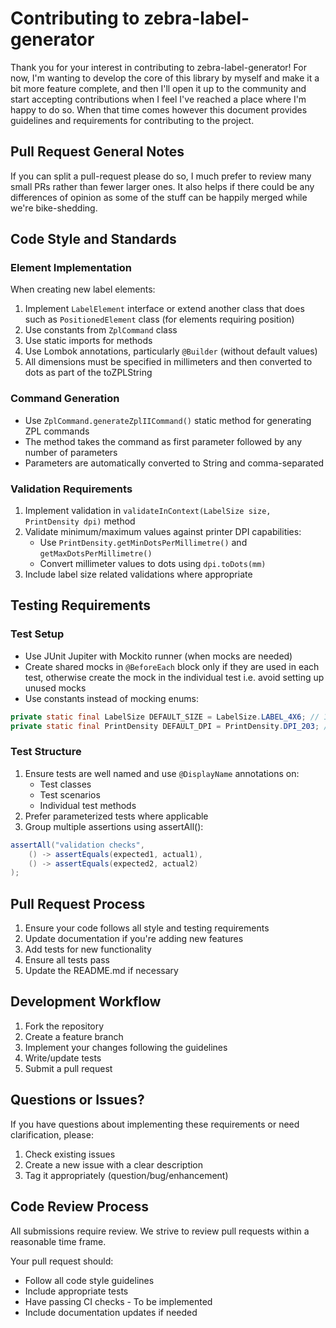 # Contributing to zebra-label-generator

Thank you for your interest in contributing to zebra-label-generator! For now, I'm wanting to develop the core of this library by myself and make it a bit more feature complete,
and then I'll open it up to the community and start accepting contributions when I feel I've reached a place where I'm happy to do so. When that time comes however this document
provides guidelines and requirements for contributing to the project.

## Pull Request General Notes

If you can split a pull-request please do so, I much prefer to review many small PRs rather than fewer larger ones. It also helps if there could be any differences of opinion as
some of the stuff can be happily merged while we're bike-shedding.

## Code Style and Standards

### Element Implementation

When creating new label elements:

1. Implement `LabelElement` interface or extend another class that does such as `PositionedElement` class (for elements
   requiring position)
2. Use constants from `ZplCommand` class
3. Use static imports for methods
4. Use Lombok annotations, particularly `@Builder` (without default values)
5. All dimensions must be specified in millimeters and then converted to dots as part of the toZPLString

### Command Generation

- Use `ZplCommand.generateZplIICommand()` static method for generating ZPL commands
- The method takes the command as first parameter followed by any number of parameters
- Parameters are automatically converted to String and comma-separated

### Validation Requirements

1. Implement validation in `validateInContext(LabelSize size, PrintDensity dpi)` method
2. Validate minimum/maximum values against printer DPI capabilities:
    - Use `PrintDensity.getMinDotsPerMillimetre()` and `getMaxDotsPerMillimetre()`
    - Convert millimeter values to dots using `dpi.toDots(mm)`
3. Include label size related validations where appropriate

## Testing Requirements

### Test Setup

- Use JUnit Jupiter with Mockito runner (when mocks are needed)
- Create shared mocks in `@BeforeEach` block only if they are used in each test, otherwise create the mock in the
  individual test i.e. avoid setting up unused mocks
- Use constants instead of mocking enums:

```java
private static final LabelSize DEFAULT_SIZE = LabelSize.LABEL_4X6; // 101.6mm x 152.4mm
private static final PrintDensity DEFAULT_DPI = PrintDensity.DPI_203; // 8 dots per mm
```

### Test Structure

1. Ensure tests are well named and use `@DisplayName` annotations on:
    * Test classes
    * Test scenarios
    * Individual test methods
2. Prefer parameterized tests where applicable
3. Group multiple assertions using assertAll():

```java
assertAll("validation checks",
    () -> assertEquals(expected1, actual1),
    () -> assertEquals(expected2, actual2)
);
```

## Pull Request Process

1. Ensure your code follows all style and testing requirements
2. Update documentation if you're adding new features
3. Add tests for new functionality
4. Ensure all tests pass
5. Update the README.md if necessary

## Development Workflow

1. Fork the repository
2. Create a feature branch
3. Implement your changes following the guidelines
4. Write/update tests
5. Submit a pull request

## Questions or Issues?

If you have questions about implementing these requirements or need clarification, please:

1. Check existing issues
2. Create a new issue with a clear description
3. Tag it appropriately (question/bug/enhancement)

## Code Review Process

All submissions require review. We strive to review pull requests within a reasonable time frame.

Your pull request should:

* Follow all code style guidelines
* Include appropriate tests
* Have passing CI checks - To be implemented
* Include documentation updates if needed

